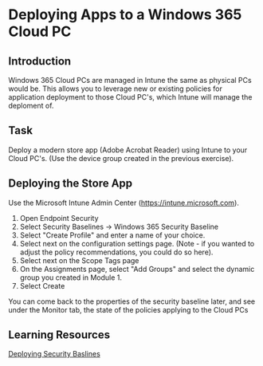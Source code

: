 # Deploying Apps to a Windows 365 Cloud PC

## Introduction

Windows 365 Cloud PCs are managed in Intune the same as physical PCs would be. This allows you to leverage new or existing policies for application deployment to those Cloud PC's, which Intune will manage the deploment of.

## Task

Deploy a modern store app (Adobe Acrobat Reader) using Intune to your Cloud PC's. (Use the device group created in the previous exercise).

## Deploying the Store App

Use the Microsoft Intune Admin Center (https://intune.microsoft.com).
1. Open Endpoint Security
2. Select Security Baselines -> Windows 365 Security Baseline
3. Select "Create Profile" and enter a name of your choice.
4. Select next on the configuration settings page. (Note - if you wanted to adjust the policy recommendations, you could do so here).
5. Select next on the Scope Tags page
6. On the Assignments page, select "Add Groups" and select the dynamic group you created in Module 1.
7. Select Create

You can come back to the properties of the security baseline later, and see under the Monitor tab, the state of the policies applying to the Cloud PCs

## Learning Resources

[Deploying Security Baslines](https://learn.microsoft.com/en-us/windows-365/enterprise/deploy-security-baselines)
